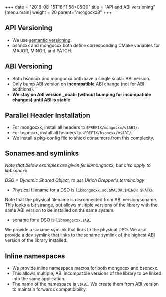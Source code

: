 +++
date = "2016-08-15T16:11:58+05:30"
title = "API and ABI versioning"
[menu.main]
  weight = 20
  parent="mongocxx3"
+++

## API Versioning

* We use [semantic versioning](http://semver.org/).
* bsoncxx and mongocxx both define corresponding CMake variables for MAJOR, MINOR, and PATCH.

## ABI Versioning

* Both bsoncxx and mongocxx both have a single scalar ABI version.
* Only bump ABI version on **incompatible** ABI change (not for ABI additions).
* **We stay on ABI version \_noabi (without bumping for incompatible changes) until ABI is stable.**

## Parallel Header Installation

* For mongocxx, install all headers to `$PREFIX/mongocxx/v$ABI/`.
* For bsoncxx, install all headers to `$PREFIX/bsoncxx/v$ABI/`.
* We install a pkg-config file to shield consumers from this complexity.

## Sonames and symlinks

*Note that below examples are given for libmongocxx, but also apply to libbsoncxx*

*DSO = Dynamic Shared Object, to use Ulrich Drepper's terminology*

* Physical filename for a DSO is `libmongocxx.so.$MAJOR.$MINOR.$PATCH`

Note that the physical filename is disconnected from ABI version/soname.
This looks a bit strange, but allows multiple versions of the library with
the same ABI version to be installed on the same system.

* soname for a DSO is `libmongocxx.$ABI`

We provide a soname symlink that links to the physical DSO.  We also
provide a dev symlink that links to the soname symlink of the highest ABI
version of the library installed.

## Inline namespaces

* We provide inline namespace macros for both mongocxx and bsoncxx.
* This allows multiple, ABI incompatible versions of the library to be linked into the same application.
* The name of the namespace is `v$ABI`. We create them from ABI version to maintain forwards compatibibility.

